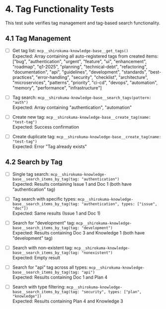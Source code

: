 # 4. Tag Functionality Tests

This test suite verifies tag management and tag-based search functionality.

## 4.1 Tag Management

- [ ] Get tag list: `mcp__shirokuma-knowledge-base__get_tags()`  
      Expected: Array containing all auto-registered tags from created items:  
      ["bug", "authentication", "urgent", "feature", "ui", "enhancement", "roadmap", "q1-2025", "planning", "technical-debt", "refactoring", "documentation", "api", "guidelines", "development", "standards", "best-practices", "error-handling", "security", "checklist", "architecture", "microservices", "patterns", "priority", "ci-cd", "devops", "automation", "memory", "performance", "infrastructure"]

- [ ] Tag search: `mcp__shirokuma-knowledge-base__search_tags(pattern: "auth")`  
      Expected: Array containing "authentication", "automation"

- [ ] Create new tag: `mcp__shirokuma-knowledge-base__create_tag(name: "test-tag")`  
      Expected: Success confirmation

- [ ] Create duplicate tag: `mcp__shirokuma-knowledge-base__create_tag(name: "test-tag")`  
      Expected: Error "Tag already exists"

## 4.2 Search by Tag

- [ ] Single tag search: `mcp__shirokuma-knowledge-base__search_items_by_tag(tag: "authentication")`  
      Expected: Results containing Issue 1 and Doc 1 (both have "authentication" tag)

- [ ] Tag search with specific types: `mcp__shirokuma-knowledge-base__search_items_by_tag(tag: "authentication", types: ["issue", "doc"])`  
      Expected: Same results (Issue 1 and Doc 1)

- [ ] Search for "development" tag: `mcp__shirokuma-knowledge-base__search_items_by_tag(tag: "development")`  
      Expected: Results containing Doc 3 and Knowledge 1 (both have "development" tag)

- [ ] Search with non-existent tag: `mcp__shirokuma-knowledge-base__search_items_by_tag(tag: "nonexistent")`  
      Expected: Empty result

- [ ] Search for "api" tag across all types: `mcp__shirokuma-knowledge-base__search_items_by_tag(tag: "api")`  
      Expected: Results containing Doc 1 and Plan 4

- [ ] Search with type filtering: `mcp__shirokuma-knowledge-base__search_items_by_tag(tag: "security", types: ["plan", "knowledge"])`  
      Expected: Results containing Plan 4 and Knowledge 3